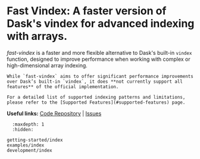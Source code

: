 # Fast Vindex: A faster version of Dask's vindex for advanced indexing with arrays.

*fast-vindex* is a faster and more flexible alternative to Dask's built-in `vindex` function, designed to improve performance when working with complex or high-dimensional array indexing.

```{warning}
While `fast-vindex` aims to offer significant performance improvements over Dask’s built-in `vindex`, it does **not currently support all features** of the official implementation.

For a detailed list of supported indexing patterns and limitations, please refer to the [Supported Features](#supported-features) page.
```

**Useful links:** [Code Repository](https://gitlab.ifremer.fr/odatis-public/fast_vindex) | [Issues](https://gitlab.ifremer.fr/odatis-public/fast_vindex/issues)


```{toctree}
  :maxdepth: 1
  :hidden:

getting-started/index
examples/index
development/index
```
